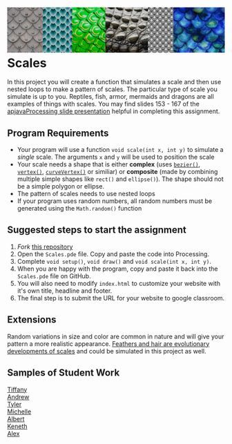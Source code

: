 ![](VariousScales.png)
Scales
======

In this project you will create a function that simulates a scale and then use nested loops to make a pattern of scales. The particular type of scale you simulate is up to you. Reptiles, fish, armor, mermaids and dragons are all examples of things with scales. You may find slides 153 - 167 of the [apjavaProcessing slide presentation](https://docs.google.com/presentation/d/1sqbareaFmF9fMcp0XOl3hRO6hAlrU5WIaj4V-Kd3eDI/edit?usp=sharing) helpful in completing this assignment.   

Program Requirements
--------------------
* Your program will use a function `void scale(int x, int y)` to simulate a *single* scale. The arguments `x` and `y` will be used to position the scale
* Your scale needs a shape that is either **complex** (uses [`bezier()`](https://processing.org/reference/bezier_.html), [`vertex()`](https://processing.org/reference/vertex_.html), [`curveVertex()`](https://processing.org/reference/curveVertex_.html) or similiar) or **composite** (made by combining multiple simple shapes like `rect()` and `ellipse()`). The shape should not be a simple polygon or ellipse.
* The pattern of scales needs to use nested loops
* If your program uses random numbers, all random numbers must be generated using the `Math.random()` function

Suggested steps to start the assignment
------------------------------------------
1. *Fork* [this repository](https://github.com/APCSLowell/Scales) 
2. Open the `Scales.pde` file. Copy and paste the code into Processing.
3. Complete `void setup()`, `void draw()` and `void scale(int x, int y)`.
5. When you are happy with the program, copy and paste it back into the `Scales.pde` file on GitHub.
5. You will also need to modify `index.html` to customize your website with it's own title, headline and footer. 
6. The final step is to submit the URL for your website to google classroom. 

Extensions
-----------------------
Random variations in size and color are common in nature and will give your pattern a more realistic appearance. [Feathers and hair are evolutionary developments of scales](https://www.science.org/news/2016/06/human-hair-bird-feathers-came-reptile-scales) and could be simulated in this project as well.


Samples of Student Work
-----------------------
[Tiffany](https://tilouie2.github.io/Scales/)   
[Andrew](https://antan2.github.io/Scales/)   
[Tyler](https://ty237.github.io/Scales/)   
[Michelle](https://mitan4.github.io/Scales/)   
[Albert](https://alshi31.github.io/Scales/)   
[Keneth](https://kenethl.github.io/Scales/)    
[Alex](https://alexhackathon.github.io/Scales/)   
